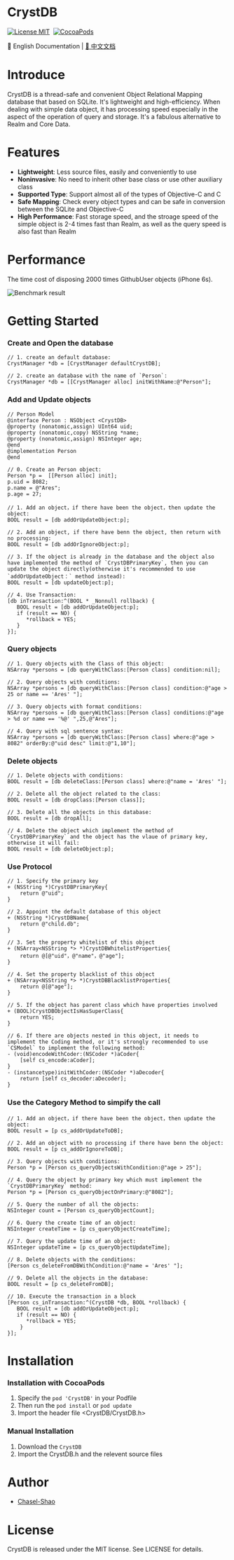CrystDB
==============
[![License MIT](https://img.shields.io/badge/license-MIT-green.svg?style=flat)](https://raw.githubusercontent.com/Chasel-Shao/CrystDB/master/LICENSE)&nbsp;
[![CocoaPods](http://img.shields.io/cocoapods/v/CrystDB.svg?style=flat)](http://cocoapods.org/pods/CrystDB)&nbsp;

:book: English Documentation | [:book: 中文文档](README-CN.md)


Introduce
==============
CrystDB is a thread-safe and convenient Object Relational Mapping database that based on SQLite. It's lightweight and high-efficiency. When dealing with simple data object, it has processing speed especially in the aspect of the operation of query and storage. It's a fabulous alternative to Realm and Core Data.

Features
==============

- **Lightweight**: Less source files, easily and conveniently to use
- **Noninvasive**: No need to inherit other base class or use other auxiliary class
- **Supported Type**: Support almost all of the types of Objective-C and C
- **Safe Mapping**: Check every object types and can be safe in conversion between the SQLite and Objective-C
- **High Performance**: Fast storage speed, and the stroage speed of the simple object is 2-4 times fast than Realm, as well as the query speed is also fast than Realm

Performance
==============
The time cost of disposing 2000 times GithubUser objects (iPhone 6s).

![Benchmark result](https://raw.githubusercontent.com/Chasel-Shao/CrystDB/master/Benchmark/result.png
)


Getting Started
==============

### Create and Open the database
```objc
// 1. create an default database:
CrystManager *db = [CrystManager defaultCrystDB];

// 2. create an database with the name of `Person`:
CrystManager *db = [[CrystManager alloc] initWithName:@"Person"];
```
### Add and Update objects
```objc
// Person Model
@interface Person : NSObject <CrystDB>
@property (nonatomic,assign) UInt64 uid;
@property (nonatomic,copy) NSString *name;
@property (nonatomic,assign) NSInteger age;
@end
@implementation Person
@end

// 0. Create an Person object:
Person *p =  [[Person alloc] init];
p.uid = 8082;
p.name = @"Ares";
p.age = 27;

// 1. Add an object，if there have been the object，then update the object:
BOOL result = [db addOrUpdateObject:p];

// 2. Add an object, if there have benn the object, then return with no processing:
BOOL result = [db addOrIgnoreObject:p];

// 3. If the object is already in the database and the object also have implemented the method of `CrystDBPrimaryKey`, then you can update the object directly(otherwise it's recommended to use `addOrUpdateObject：` method instead):
BOOL result = [db updateObject:p];

// 4. Use Transaction:
[db inTransaction:^(BOOL * _Nonnull rollback) {
   BOOL result = [db addOrUpdateObject:p];
   if (result == NO) {
      *rollback = YES;
   }
}];  
```
### Query objects
```objc
// 1. Query objects with the Class of this object:
NSArray *persons = [db queryWithClass:[Person class] condition:nil];

// 2. Query objects with conditions:
NSArray *persons = [db queryWithClass:[Person class] condition:@"age > 25 or name == 'Ares' "];

// 3. Query objects with format conditions:
NSArray *persons = [db queryWithClass:[Person class] conditions:@"age > %d or name == '%@' ",25,@"Ares"];

// 4. Query with sql sentence syntax:
NSArray *persons = [db queryWithClass:[Person class] where:@"age > 8082" orderBy:@"uid desc" limit:@"1,10"];
```
### Delete objects
```objc
// 1. Delete objects with conditions:
BOOL result = [db deleteClass:[Person class] where:@"name = 'Ares' "];

// 2. Delete all the object related to the class:
BOOL result = [db dropClass:[Person class]];

// 3. Delete all the objects in this database:
BOOL result = [db dropAll];

// 4. Delete the object which implement the method of `CrystDBPrimaryKey` and the object has the vlaue of primary key, otherwise it will fail:
BOOL result = [db deleteObject:p];
```
### Use Protocol
```objc
// 1. Specify the primary key
+ (NSString *)CrystDBPrimaryKey{
    return @"uid";
}

// 2. Appoint the default database of this object
+ (NSString *)CrystDBName{
    return @"child.db";
}

// 3. Set the property whitelist of this object
+ (NSArray<NSString *> *)CrystDBWhitelistProperties{
    return @[@"uid"，@"name"，@"age"];
}

// 4. Set the property blacklist of this object
+ (NSArray<NSString *> *)CrystDBBlacklistProperties{
    return @[@"age"];
}

// 5. If the object has parent class which have properties involved
+ (BOOL)CrystDBObjectIsHasSuperClass{
    return YES;
}

// 6. If there are objects nested in this object, it needs to implement the Coding method, or it's strongly recommended to use `CSModel` to implement the following method:
- (void)encodeWithCoder:(NSCoder *)aCoder{
    [self cs_encode:aCoder];
}
- (instancetype)initWithCoder:(NSCoder *)aDecoder{
    return [self cs_decoder:aDecoder];
}
```
### Use the Category Method to simpify the call
```objc
// 1. Add an object，if there have been the object，then update the object:
BOOL result = [p cs_addOrUpdateToDB];

// 2. Add an object with no processing if there have benn the object:
BOOL result = [p cs_addOrIgnoreToDB];

// 3. Query objects with conditions:
Person *p = [Person cs_queryObjectsWithCondition:@"age > 25"];

// 4. Query the object by primary key which must implement the `CrystDBPrimaryKey` method:
Person *p = [Person cs_queryObjectOnPrimary:@"8082"];

// 5. Query the number of all the objects:
NSInteger count = [Person cs_queryObjectCount];

// 6. Query the create time of an object:
NSInteger createTime = [p cs_queryObjectCreateTime];

// 7. Query the update time of an object:
NSInteger updateTime = [p cs_queryObjectUpdateTime];

// 8. Delete objects with the conditions:
[Person cs_deleteFromDBWithCondition:@"name = 'Ares' "];

// 9. Delete all the objects in the database:
BOOL result = [p cs_deleteFromDB];
  
// 10. Execute the transaction in a block
[Person cs_inTransaction:^(CrystDB *db, BOOL *rollback) {
   BOOL result = [db addOrUpdateObject:p];
   if (result == NO) {
      *rollback = YES;
    }
}];
```

Installation
==============

### Installation with CocoaPods

1. Specify the  `pod 'CrystDB'` in your Podfile
2. Then run the `pod install` or `pod update`
3. Import the header file \<CrystDB/CrystDB.h\>


### Manual Installation

1. Download the `CrystDB`
2. Import the CrystDB.h and the relevent source files


Author
==============
- [Chasel-Shao](https://github.com/Chasel-Shao)

License
==============
CrystDB is released under the MIT license. See LICENSE for details.


